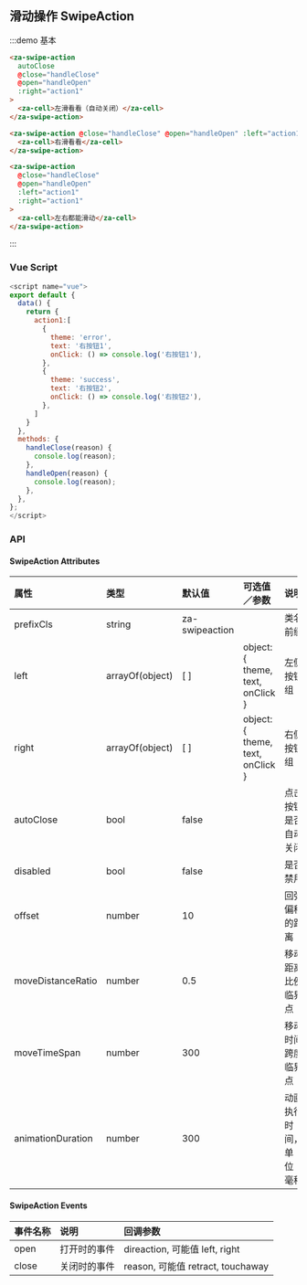 ## 滑动操作 SwipeAction

:::demo 基本

```html
<za-swipe-action
  autoClose
  @close="handleClose"
  @open="handleOpen"
  :right="action1"
>
  <za-cell>左滑看看（自动关闭）</za-cell>
</za-swipe-action>

<za-swipe-action @close="handleClose" @open="handleOpen" :left="action1">
  <za-cell>右滑看看</za-cell>
</za-swipe-action>

<za-swipe-action
  @close="handleClose"
  @open="handleOpen"
  :left="action1"
  :right="action1"
>
  <za-cell>左右都能滑动</za-cell>
</za-swipe-action>
```

:::

### Vue Script

```javascript
<script name="vue">
export default {
  data() {
    return {
      action1:[
        {
          theme: 'error',
          text: '右按钮1',
          onClick: () => console.log('右按钮1'),
        },
        {
          theme: 'success',
          text: '右按钮2',
          onClick: () => console.log('右按钮2'),
        },
      ]
    }
  },
  methods: {
    handleClose(reason) {
      console.log(reason);
    },
    handleOpen(reason) {
      console.log(reason);
    },
  },
};
</script>
```

### API

#### SwipeAction Attributes

| 属性              | 类型            | 默认值         | 可选值／参数                     | 说明                     |
| :---------------- | :-------------- | :------------- | :------------------------------- | :----------------------- |
| prefixCls         | string          | za-swipeaction |                                  | 类名前缀                 |
| left              | arrayOf(object) | [ ]            | object: { theme, text, onClick } | 左侧按钮组               |
| right             | arrayOf(object) | [ ]            | object: { theme, text, onClick } | 右侧按钮组               |
| autoClose         | bool            | false          |                                  | 点击按钮是否自动关闭     |
| disabled          | bool            | false          |                                  | 是否禁用                 |
| offset            | number          | 10             |                                  | 回弹偏移的距离           |
| moveDistanceRatio | number          | 0.5            |                                  | 移动距离比例临界点       |
| moveTimeSpan      | number          | 300            |                                  | 移动时间跨度临界点       |
| animationDuration | number          | 300            |                                  | 动画执行时间，单位：毫秒 |

#### SwipeAction Events

| 事件名称 | 说明         | 回调参数                          |
| :------- | :----------- | :-------------------------------- |
| open     | 打开时的事件 | direaction, 可能值 left, right    |
| close    | 关闭时的事件 | reason, 可能值 retract, touchaway |
